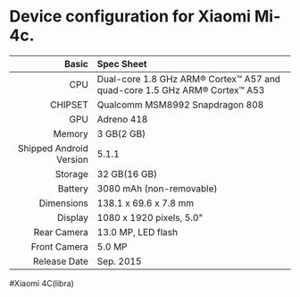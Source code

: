 
Device configuration for Xiaomi Mi-4c.
=====================================

Basic   | Spec Sheet
-------:|:-------------------------
CPU     | Dual-core 1.8 GHz ARM® Cortex™ A57 and quad-core 1.5 GHz ARM® Cortex™ A53
CHIPSET | Qualcomm MSM8992 Snapdragon 808
GPU     | Adreno 418
Memory  | 3 GB(2 GB)
Shipped Android Version | 5.1.1
Storage | 32 GB(16 GB)
Battery | 3080 mAh (non-removable)
Dimensions | 138.1 x 69.6 x 7.8 mm 
Display | 1080 x 1920 pixels, 5.0"
Rear Camera  | 13.0 MP, LED flash
Front Camera | 5.0 MP
Release Date | Sep. 2015

#Xiaomi 4C(libra)
